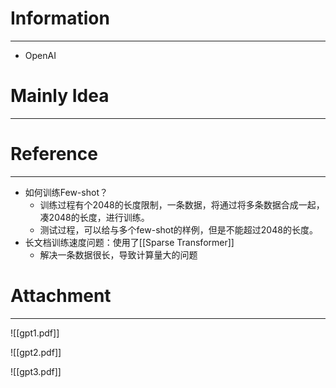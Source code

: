 # Information
---
- OpenAI

# Mainly Idea
---


# Reference
---
- 如何训练Few-shot？
	- 训练过程有个2048的长度限制，一条数据，将通过将多条数据合成一起，凑2048的长度，进行训练。
	- 测试过程，可以给与多个few-shot的样例，但是不能超过2048的长度。
- 长文档训练速度问题：使用了[[Sparse Transformer]]
	- 解决一条数据很长，导致计算量大的问题

# Attachment
---
![[gpt1.pdf]]

![[gpt2.pdf]]

![[gpt3.pdf]]